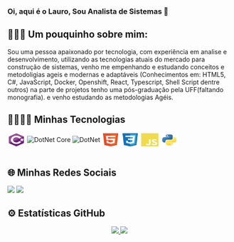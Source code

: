 ### Oi, aqui é o Lauro, Sou Analista de Sistemas 👋

## 🧑🏽‍💻 Um pouquinho sobre mim:
<div>
  <p>
    Sou uma pessoa apaixonado por tecnologia, com experiência em analise e desenvolvimento, 
    utilizando as tecnologias atuais do mercado para construção de sistemas, venho me empenhando e estudando 
    conceitos e metodoligias ageis e modernas e adaptáveis (Conhecimentos em: HTML5, C#, JavaScript, Docker, Openshift,
    React, Typescript, Shell Script dentre outros) na parte de projetos tenho uma pós-graduação pela UFF(faltando monografia).
    e venho estudando as metodologias Agéis.
    </p>
</div>

## 👨🏽‍💻🚀 Minhas Tecnologias  
  
<div style="display: inline_block">
  <img align="center" alt="Csharp" height="30" width="40" src="https://raw.githubusercontent.com/devicons/devicon/master/icons/csharp/csharp-original.svg">
  <img align="center" alt="DotNet Core" height="30" width="40" src="https://cdn.jsdelivr.net/gh/devicons/devicon/icons/dotnetcore/dotnetcore-original.svg" />
  <img align="center" alt="DotNet" height="30" width="40" src="https://cdn.jsdelivr.net/gh/devicons/devicon/icons/dot-net/dot-net-original-wordmark.svg" />
  <img align="center" alt="HTML" height="30" width="40" src="https://raw.githubusercontent.com/devicons/devicon/master/icons/html5/html5-original.svg">
  <img align="center" alt="CSS" height="30" width="40" src="https://raw.githubusercontent.com/devicons/devicon/master/icons/css3/css3-original.svg">
  <img align="center" alt="JavaScript" height="30" width="40" src="https://raw.githubusercontent.com/devicons/devicon/master/icons/javascript/javascript-plain.svg">
  <img align="center" alt="Python" height="30" width="40" src="https://raw.githubusercontent.com/devicons/devicon/master/icons/python/python-original.svg">
</div><br>

## 🌐 Minhas Redes Sociais
  
<div> 
  <a href="https://www.instagram.com/lauro.mello.58" target="_blank"><img src="https://img.shields.io/badge/-Instagram-%23E4405F?style=for-the-badge&logo=instagram&logoColor=white" target="_blank"></a>
  <a href="https://www.linkedin.com/in/lauromello" target="_blank"><img src="https://img.shields.io/badge/-LinkedIn-%230077B5?style=for-the-badge&logo=linkedin&logoColor=white" target="_blank"></a> 
</div>

## ⚙️ Estatísticas GitHub

<div align="center">
  <a href="https://github.com/mellolauro">
  <img height="170em" src="https://github-readme-stats.vercel.app/api?username=mellolauro&show_icons=true&theme=dark&include_all_commits=true&count_private=true"/>
  <img height="170em" src="https://github-readme-stats.vercel.app/api/top-langs/?username=mellolauro&layout=compact&langs_count=7&theme=dark"/>
</div>

